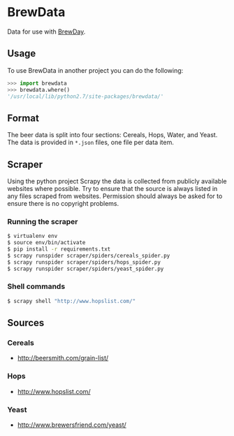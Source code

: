 # BrewData

Data for use with [BrewDay](https://github.com/chrisgilmerproj/brewday).

## Usage

To use BrewData in another project you can do the following:

```py
>>> import brewdata
>>> brewdata.where()
'/usr/local/lib/python2.7/site-packages/brewdata/'
```

## Format

The beer data is split into four sections: Cereals, Hops, Water, and Yeast.
The data is provided in `*.json` files, one file per data item.

## Scraper

Using the python project Scrapy the data is collected from publicly available
websites where possible.  Try to ensure that the source is always listed in
any files scraped from websites.  Permission should always be asked for to
ensure there is no copyright problems.

### Running the scraper

```sh
$ virtualenv env
$ source env/bin/activate
$ pip install -r requirements.txt
$ scrapy runspider scraper/spiders/cereals_spider.py
$ scrapy runspider scraper/spiders/hops_spider.py
$ scrapy runspider scraper/spiders/yeast_spider.py
```

### Shell commands

```sh
$ scrapy shell "http://www.hopslist.com/"
```

## Sources

### Cereals

- http://beersmith.com/grain-list/

### Hops

- http://www.hopslist.com/

### Yeast

- http://www.brewersfriend.com/yeast/
